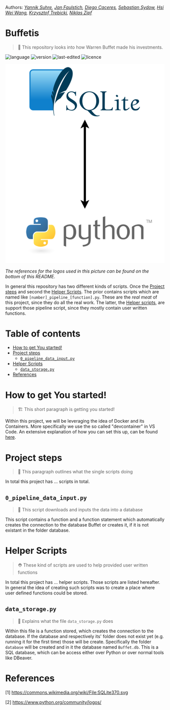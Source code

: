 Authors: *[Yannik Suhre](https://github.com/Estreuselito), [Jan Faulstich](https://github.com/TazTornadoo), [Diego Caceres](https://github.com/diegocaceresm), [Sebastian Sydow](https://gitlab.com/sydow), [Hsi Wei Wang](https://gitlab.com/wey153), [Krzysztof Trebicki](https://github.com/KrzysztofTrebicki), [Niklas Zipf](https://github.com/niklaszipf)*

# Buffetis <!-- omit in toc -->
 > 🚀 This repository looks into how Warren Buffet made his investments.

![language](https://img.shields.io/badge/language-Python%20%7C%20Docker-blue)
![version](https://img.shields.io/badge/version-v1.0.0-yellow)
![last-edited](https://img.shields.io/badge/last%20edited-20.02.2021-green)
![licence](https://img.shields.io/badge/licence-GPLv3-red)

![Workflow](./images/Workflow.png)

*The references for the logos used in this picture can be found on the bottom of this README.*

In general this repository has two different kinds of scripts. Once the [Project steps](#Project-steps) and second the [Helper Scripts](#helper-scripts). The prior contains scripts which are named like ```[number]_pipeline_[function].py```. These are the _real meat_ of this project, since they do all the real work. The latter, the [Helper scripts](#helper-scrips), are support those pipeline script, since they mostly contain user written functions.

# Table of contents <!-- omit in toc -->
- [How to get You started!](#how-to-get-you-started)
- [Project steps](#project-steps)
  - [```0_pipeline_data_input.py```](#0_pipeline_data_inputpy)
- [Helper Scripts](#helper-scripts)
  - [```data_storage.py```](#data_storagepy)
- [References](#references)

# How to get You started!
> 🏗️ This short paragraph is getting you started!

Within this project, we will be leveraging the idea of Docker and its Containers. More specifically we use the so called "devcontainer" in VS Code. An extensive explanation of how you can set this up, can be found [here](https://21stcenturyscholars.org/?p=80).

# Project steps
> 🧬 This paragraph outlines what the single scripts doing

In total this project has ... scripts in total.

## ```0_pipeline_data_input.py```
> 🎤 This script downloads and inputs the data into a database

This script contains a function and a function statement
which automatically creates the connection to the database
Buffet or creates it, if it is not existant in the folder
database.

# Helper Scripts
> ⛑️ These kind of scripts are used to help provided user written functions

In total this project has ... helper scripts. Those scripts are listed hereafter. In general the idea of creating such scripts was to create a place where user defined functions could be stored. 

## ```data_storage.py```
> 🧳 Explains what the file ```data_storage.py``` does

Within this file is a function stored, which creates the connection to the database. If the database and respectively its' folder does not exist yet (e.g. running it for the first time) those will be create. Specifically the folder ```database``` will be created and in it the database named ```Buffet.db```. This is a SQL database, which can be access either over Python or over normal tools like DBeaver.

# References

[1] https://commons.wikimedia.org/wiki/File:SQLite370.svg

[2] https://www.python.org/community/logos/
